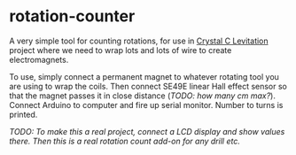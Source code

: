 rotation-counter
====================

A very simple tool for counting rotations, for use in 
[Crystal C Levitation][ccl] project where we need to wrap lots and lots of wire
to create electromagnets.

[ccl]: http://github.com/oturpe/crystal-c-levitation

To use, simply connect a permanent magnet to whatever rotating tool you are
using to wrap the coils. Then connect SE49E linear Hall effect sensor so that
the magnet passes it in close distance (_TODO: how many cm max?_). Connect Arduino
to computer and fire up serial monitor. Number to turns is printed.

_TODO: To make this a real project, connect a LCD display and show values there.
Then this is a real rotation count add-on for any drill etc._ 